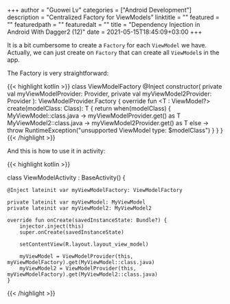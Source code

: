 +++
author = "Guowei Lv"
categories = ["Android Development"]
description = "Centralized Factory for ViewModels"
linktitle = ""
featured = ""
featuredpath = ""
featuredalt = ""
title = "Dependency Injection in Android With Dagger2 (12)"
date = 2021-05-15T18:45:09+03:00
+++

It is a bit cumbersome to create a `Factory` for each `ViewModel` we have. Actually, we can just create on `Factory` that can create all `ViewModel`s in the app.

The Factory is very straightforward:

{{< highlight kotlin >}}
class ViewModelFactory @Inject constructor(
        private val myViewModelProvider: Provider<MyViewModel>,
        private val myViewModel2Provider: Provider<MyViewModel2>
): ViewModelProvider.Factory {
    override fun <T : ViewModel?> create(modelClass: Class<T>): T {
        return when(modelClass) {
            MyViewModel::class.java -> myViewModelProvider.get() as T
            MyViewModel2::class.java -> myViewModel2Provider.get() as T
            else -> throw RuntimeException("unsupported ViewModel type: $modelClass")
        }
    }
}
{{< /highlight >}}

And this is how to use it in activity:

{{< highlight kotlin >}}

class ViewModelActivity : BaseActivity() {

    @Inject lateinit var myViewModelFactory: ViewModelFactory

    private lateinit var myViewModel: MyViewModel
    private lateinit var myViewModel2: MyViewModel2

    override fun onCreate(savedInstanceState: Bundle?) {
        injector.inject(this)
        super.onCreate(savedInstanceState)

        setContentView(R.layout.layout_view_model)

        myViewModel = ViewModelProvider(this, myViewModelFactory).get(MyViewModel::class.java)
        myViewModel2 = ViewModelProvider(this, myViewModelFactory).get(MyViewModel2::class.java)
    }
{{< /highlight >}}
